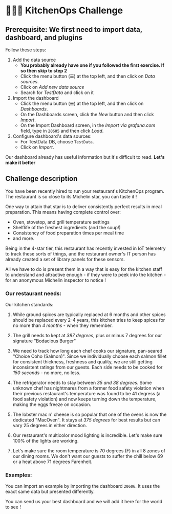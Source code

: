 # 👨🏻‍🍳 KitchenOps Challenge

## Prerequisite: We first need to import data, dashboard, and plugins
Follow these steps:

1. Add the data source
    - **You probably already have one if you followed the first exercise. If so then skip to step 2**
    - Click the menu button (☰) at the top left, and then click on *Data sources*.
    - Click on *Add new data source*
    - Search for *TestData* and click on it
2. Import the dashboard
    - Click the menu button (☰) at the top left, and then click on *Dashboards*.
    - On the Dashboards screen, click the *New* button and then click *Import*.
    - On the Import Dashboard screen, in the *Import via grafana.com* field, type in `20605` and then click *Load*.
3. Configure dashboard's data sources:
    - For TestData DB, choose `TestData`.
    - Click on *Import*.

Our dashboard already has useful information but it's difficult to read. **Let's make it better**

## Challenge description
You have been recently hired to run your restaurant's KitchenOps program. The restaurant is so close to its Michelin star, you can taste it !

One way to attain that star is to deliver consistently perfect results in meal preparation. This means having complete control over:
* Oven, stovetop, and grill temperature settings
* Shelflife of the freshest ingredients (and the soup!)
* Consistency of food preparation times per meal time
* and more.

Being in the 4-star tier, this restaurant has recently invested in IoT telemetry to track these sorts of things, and the restaurant owner's IT person has already created a set of library panels for these sensors. 

All we have to do is present them in a way that is easy for the kitchen staff to understand and attractive enough - if they were to peek into the kitchen - for an anonymous Michelin inspector to notice !

### Our restaurant needs:
Our kitchen standards:
1. While ground spices are typically replaced at 6 months and other spices should be replaced every 2-4 years, this kitchen tries to keep spices for no more than *4 months* - when they remember.
 
2. The grill needs to kept at *387 degrees*, plus or minus 7 degrees for our signature "Bodacious Burger"

3. We need to track how long each chef cooks our signature, pan-seared "Choice Coho (Salmon)". Since we individually choose each salmon fillet for consistent thickness, freshness and quality, we are still getting inconsistent ratings from our guests. Each side needs to be cooked for *150 seconds* - no more, no less.

4. The refrigerator needs to stay between *35 and 38 degrees*. Some unknown chef has nightmares from a former food safety violation when their previous restaurant's temperature was found to be 41 degress (a food safety violation) and now keeps turning down the temperature, making the eggs freeze on occasion.

5. The lobster mac n' cheese is so popular that one of the ovens is now the dedicated "MacOven". It stays at *375 degrees* for best results but can vary 25 degrees in either direction.

6. Our restaurant's multicolor mood lighting is incredible. Let's make sure 100% of the lights are working.

7. Let's make sure the room temperature is 70 degrees (F) in all 8 zones of our dining rooms. We don't want our guests to suffer the chill below 69 or a heat above 71 degrees Farenheit.

### Examples:
You can import an example by importing the dashboard `20606`. It uses the exact same data but presented differently.

You can send us your best dashboard and we will add it here for the world to see !
